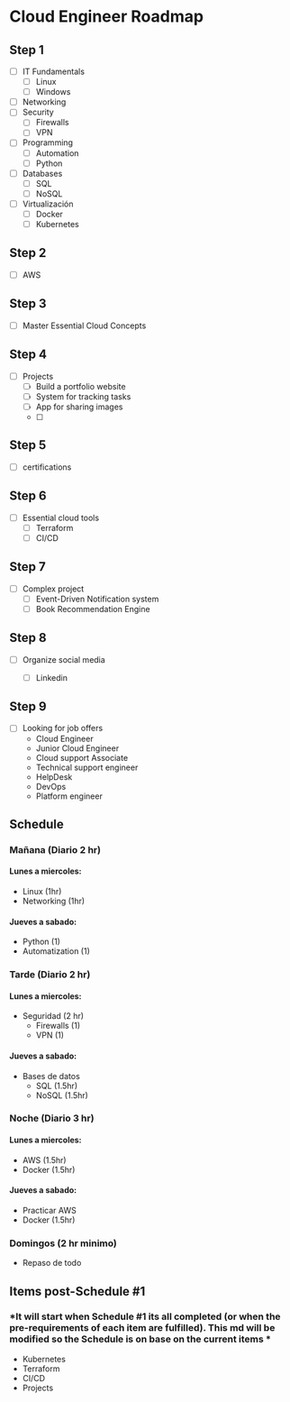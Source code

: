 # Cloud Engineer Roadmap

## Step 1
- [ ] IT Fundamentals
	- [ ] Linux
	- [ ] Windows
- [ ] Networking
- [ ] Security
	- [ ] Firewalls
	- [ ] VPN
- [ ] Programming
	- [ ] Automation
	- [ ] Python
- [ ] Databases
	- [ ] SQL
	- [ ] NoSQL
- [ ] Virtualización
	- [ ] Docker
	- [ ] Kubernetes

## Step 2
- [ ] AWS

## Step 3
- [ ] Master Essential Cloud Concepts

## Step 4
- [ ] Projects
	- [ ] Build a portfolio website
	- [ ] System for tracking tasks
	- [ ] App for sharing images
	- [ ] 
## Step 5 
- [ ] certifications

## Step 6
- [ ] Essential cloud tools
	- [ ] Terraform
	- [ ] CI/CD
	
## Step 7
- [ ] Complex project
	- [ ] Event-Driven Notification system
	- [ ] Book Recommendation Engine
	
## Step 8
- [ ] Organize social media
	- [ ] Linkedin
	

## Step 9
- [ ] Looking for job offers
	- Cloud Engineer
	- Junior Cloud Engineer
	- Cloud support Associate
	- Technical support engineer
	- HelpDesk
	- DevOps
	- Platform engineer
	

## Schedule

### Mañana (Diario 2 hr)
#### Lunes a miercoles:
- Linux (1hr)
- Networking (1hr)

#### Jueves a sabado:
- Python (1)
- Automatization (1)

### Tarde (Diario 2 hr)
#### Lunes a miercoles:
- Seguridad (2 hr)
	+ Firewalls (1)
	+ VPN (1)

#### Jueves a sabado:
- Bases de datos
	+ SQL (1.5hr)
	+ NoSQL (1.5hr)

### Noche (Diario 3 hr)
#### Lunes a miercoles:
- AWS (1.5hr)
- Docker (1.5hr)

#### Jueves a sabado:
- Practicar AWS
- Docker (1.5hr)

### Domingos (2 hr minimo)
- Repaso de todo

## Items post-Schedule #1
### *It will start when Schedule #1 its all completed (or when the pre-requirements of each item are fulfilled). This md will be modified so the Schedule is on base on the current items *

- Kubernetes
- Terraform
- CI/CD
- Projects